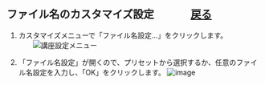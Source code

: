 ## ファイル名のカスタマイズ設定 　　　    [戻る](https://csreviser.github.io/CS-English/CS2/) 

1. カスタマイズメニューで「ファイル名設定...」をクリックします。            
　　![講座設定メニュー](https://user-images.githubusercontent.com/46049273/202652109-c643f46f-d1f6-4433-ba4f-d3a21e339537.png)
  
  
2. 「ファイル名設定」が開くので、プリセットから選択するか、任意のファイル名設定を入力し、「OK」をクリックします。
![image](https://user-images.githubusercontent.com/46049273/206852447-3d993451-1d45-4f24-9291-c7c19192283d.png)
